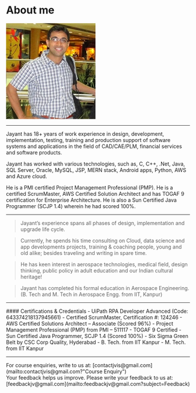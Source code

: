 # About me
![Image](jv-sm.jpg)
<hr>
Jayant has 18+ years of work experience in design, development, implementation, testing, training and production support of software systems and applications in the field of CAD/CAE/PLM, financial services and software products.
 
Jayant has worked with various technologies, such as, C, C++, .Net, Java, SQL Server, 
Oracle, MySQL, JSP, MERN stack, Android apps, Python, AWS and Azure cloud.

He is a PMI certified Project Management Professional (PMP). He is a 
certified ScrumMaster, AWS Certified Solution Architect and has 
TOGAF 9 certification for Enterprise Architecture. He is also a 
Sun Certified Java Programmer (SCJP 1.4) wherein he had 
scored 100%.
<hr>

> Jayant’s experience spans all phases of design, implementation and upgrade life cycle.

> Currently, he spends his time consulting on Cloud, data science and app developments projects, training & coaching people, young and old alike; besides traveling and writing in spare time.

> He has keen interest in aerospace technologies, medical field, design thinking, public policy in adult education and our Indian cultural heritage!

> Jayant has completed his formal education in Aerospace Engineering. (B. Tech and M. Tech in Aerospace Engg. from IIT, Kanpur)
<hr>
#### Certifications & Credentials
- UiPath RPA Developer Advanced (Code: 643374218137945661)
- Certified ScrumMaster, Certification #: 124246
- AWS Certified Solutions Architect – Associate (Scored 96%)
- Project Management Professional (PMP) from PMI – 511117
- TOGAF 9 Certified
- Sun Certified Java Programmer, SCJP 1.4 (Scored 100%)
- Six Sigma Green Belt by CSC Corp Quality, Hyderabad
- B. Tech. from IIT Kanpur
- M. Tech. from IIT Kanpur

<hr>
For course enquiries, write to us at: [contactjvis@gmail.com](mailto:contactjvis@gmail.com?"Course Enquiry")<br>
Your feedback helps us improve. Please write your feedback to us at: [feedbackjv@gmail.com](mailto:feedbackjv@gmail.com?subject=Feedback)
